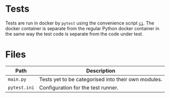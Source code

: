 # Tests

Tests are run in docker by `pytest` using the convenience script [`ci`](../bin/ci).  The docker container is separate from the regular Python docker container in the same way the test code is separate from the code under test.

# Files

Path | Description
-|-
`main.py` | Tests yet to be categorised into their own modules.
`pytest.ini` | Configuration for the test runner.
